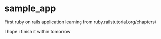 sample_app
==========

First ruby on rails application learning from ruby.railstutorial.org/chapters/

I hope i finish it within tomorrow
